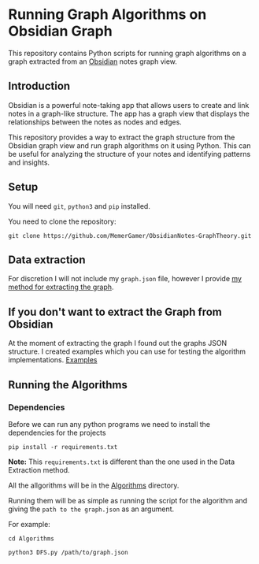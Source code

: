 # Running Graph Algorithms on Obsidian Graph

This repository contains Python scripts for running graph algorithms on a graph extracted from an [Obsidian](https://obsidian.md) notes graph view.

## Introduction

Obsidian is a powerful note-taking app that allows users to create and link notes in a graph-like structure. The app has a graph view that displays the relationships between the notes as nodes and edges.

This repository provides a way to extract the graph structure from the Obsidian graph view and run graph algorithms on it using Python. This can be useful for analyzing the structure of your notes and identifying patterns and insights.

## Setup

You will need `git`, `python3` and `pip` installed.

You need to clone the repository:

```console
git clone https://github.com/MemerGamer/ObsidianNotes-GraphTheory.git
```

## Data extraction

For discretion I will not include my `graph.json` file, however I provide [my method for extracting the graph](./DataExtraction/).

## If you don't want to extract the Graph from Obsidian

At the moment of extracting the graph I found out the graphs JSON structure. I created examples which you can use for testing the algorithm implementations.
[Examples](./DataExtraction/examples/)

## Running the Algorithms

### Dependencies

Before we can run any python programs we need to install the dependencies for the projects

```console
pip install -r requirements.txt
```

**Note:** This `requirements.txt` is different than the one used in the Data Extraction method.

All the allgorithms will be in the [Algorithms](./Algorithms/) directory.

Running them will be as simple as running the script for the algorithm and giving the `path to the graph.json` as an argument.

For example:

```console
cd Algorithms

python3 DFS.py /path/to/graph.json
```
